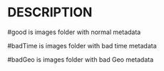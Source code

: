 # DESCRIPTION
#good is images folder with normal metadata

#badTime is images folder with bad time metadata

#badGeo is images folder with bad Geo metadata
 